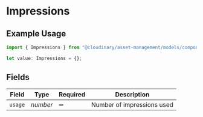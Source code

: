 # Impressions

## Example Usage

```typescript
import { Impressions } from "@cloudinary/asset-management/models/components";

let value: Impressions = {};
```

## Fields

| Field                      | Type                       | Required                   | Description                |
| -------------------------- | -------------------------- | -------------------------- | -------------------------- |
| `usage`                    | *number*                   | :heavy_minus_sign:         | Number of impressions used |